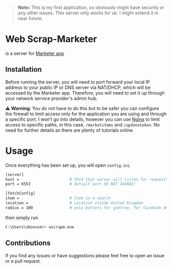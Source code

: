 > **Note:** This is my first application, so obviously might have security or any other issues.
> This server only works for uk. I might extend it in near future.
# Web Scrap-Marketer
is a server for [Marketer app](https://github.com/Stipecim/Marketer)


## Installation
Before running the server, you will need to port forward your local IP address to your public IP or DNS server via NAT/DHCP, which
will be accessed by the Marketer app. Therefore, you will need to set it up through your network service provider's admin hub.


⚠️ **Warning**: You do not have to do this but to be safer you can configure the firewall to limit access only for the 
application you are using and through a specific port. I won’t go into details, however you can use [Nginx](https://nginx.org/en/docs/) to limit access to specific 
paths, in this case, `/marketitems` and `/updatetoken`. No need for further details as there are plenty of tutorials online.

# Usage
Once everything has been set up, you will open `config.ini`
```sh
[server]
host =                      # IPv4 that server will listen for requests
port = 6553                 # default port DO NOT CHANGE! 

[fetchConfig]
item =                      # Item in a search 
location =                  # Location inside United Kingdom
radius = 100                # only matters for gumtree, for facebook default is 60 miles radius
```

then simply run
```sh
C:\Users\vboxuser> wscrapm.exe
```

## Contributions 
If you find any issues or have suggestions please feel free to open an issue or a pull request.
